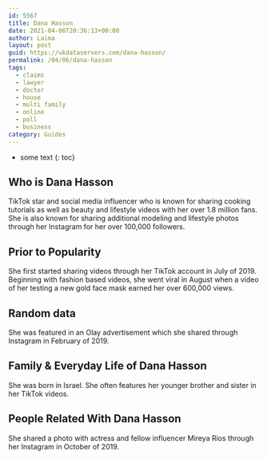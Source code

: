 ```yaml
---
id: 5567
title: Dana Hasson
date: 2021-04-06T20:36:13+00:00
author: Laima
layout: post
guid: https://ukdataservers.com/dana-hasson/
permalink: /04/06/dana-hasson
tags:
  - claims
  - lawyer
  - doctor
  - house
  - multi family
  - online
  - poll
  - business
category: Guides
---
```


* some text
{: toc}


## Who is Dana Hasson
                  
                  
                  
TikTok star and social media influencer who is known for sharing cooking tutorials as well as beauty and lifestyle videos with her over 1.8 million fans. She is also known for sharing additional modeling and lifestyle photos through her Instagram for her over 100,000 followers. 
                  
              
            
              
            
                
                
                
## Prior to Popularity
                  
                  
                  
She first started sharing videos through her TikTok account in July of 2019. Beginning with fashion based videos, she went viral in August when a video of her testing a new gold face mask earned her over 600,000 views.
                  
              
            
              
            
                
                
                
## Random data
                  
                  
                  
She was featured in an Olay advertisement which she shared through Instagram in February of 2019. 
                  
              
            
              
            
                
                
                
## Family & Everyday Life of Dana Hasson
                  
                  
                  
She was born in Israel. She often features her younger brother and sister in her TikTok videos. 
                  
              
            
              
            
                
                
                
## People Related With Dana Hasson
                  
                  
                  
She shared a photo with actress and fellow influencer Mireya Rios through her Instagram in October of 2019. 
                  
              
            
              
            
                
              
            
              
              
            
            
              
            
          
          
          